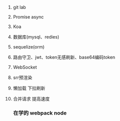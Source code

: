 1. git lab 

2. Promise async

3. Koa

4. 数据库(mysql、redies)

5. sequelize(orm)

6. 路由守卫、jwt、token无感刷新、base64编码token

7. WebSocket

8. srr预渲染

9. 懒加载 下拉刷新

10. 合并请求 提高速度

    

    ### 在学的  webpack node 